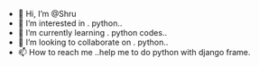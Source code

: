 - 👋 Hi, I’m @Shru
- 👀 I’m interested in . python..
- 🌱 I’m currently learning . python codes..
- 💞️ I’m looking to collaborate on . python..
- 📫 How to reach me ..help me to do python with django frame.

<!---
Shrusharu/Shrusharu is a ✨ special ✨ repository because its `README.md` (this file) appears on your GitHub profile.
You can click the Preview link to take a look at your changes.
--->
